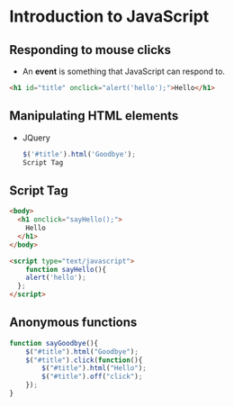 # Introduction to JavaScript

## Responding to mouse clicks

* An **event** is something that JavaScript can respond to.

```html
<h1 id="title" onclick="alert('hello');">Hello</h1>
```

## Manipulating HTML elements

- JQuery

  ```javascript
  $('#title').html('Goodbye');
  Script Tag
  ```

## Script Tag

```html
<body>
  <h1 onclick="sayHello();">
    Hello
  </h1>
</body>

<script type="text/javascript">
	function sayHello(){
    alert('hello');
  };
</script>
```

## Anonymous functions

```javascript
function sayGoodbye(){
	$("#title").html("Goodbye");
	$("#title").click(function(){
		$("#title").html("Hello");
		$("#title").off("click");
	});
}
```



